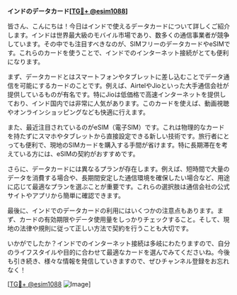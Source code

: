 **インドのデータカード[[TG💪+ @esim1088](https://t.me/s/esim1088)]**

皆さん、こんにちは！今日はインドで使えるデータカードについて詳しくご紹介します。インドは世界最大級のモバイル市場であり、数多くの通信事業者が競争しています。その中でも注目すべきなのが、SIMフリーのデータカードやeSIMです。これらのカードを使うことで、インドでのインターネット接続がとても便利になります。

まず、データカードとはスマートフォンやタブレットに差し込むことでデータ通信を可能にするカードのことです。例えば、AirtelやJioといった大手通信会社が提供しているものが有名です。特にJioは低価格で高速インターネットを提供しており、インド国内では非常に人気があります。このカードを使えば、動画視聴やオンラインショッピングなども快適に行えます。

また、最近注目されているのがeSIM（電子SIM）です。これは物理的なカードを持たずにスマホやタブレットから直接設定できる新しい技術です。旅行者にとっても便利で、現地のSIMカードを購入する手間が省けます。特に長期滞在を考えている方には、eSIMの契約がおすすめです。

さらに、データカードには異なるプランが存在します。例えば、短時間で大量のデータを消費する場合や、長期間安定した通信環境を確保したい場合など、用途に応じて最適なプランを選ぶことが重要です。これらの選択肢は通信会社の公式サイトやアプリから簡単に確認できます。

最後に、インドでのデータカードの利用にはいくつかの注意点もあります。まず、カードの有効期限やデータ使用量をしっかりチェックすること。そして、現地の法律や規則に従って正しい方法で契約を行うことも大切です。

いかがでしたか？インドでのインターネット接続は多岐にわたりますので、自分のライフスタイルや目的に合わせて最適なカードを選んでみてくださいね。今後も引き続き、様々な情報を発信していきますので、ぜひチャンネル登録をお忘れなく！

[[TG💪+ @esim1088](https://t.me/s/esim1088) ![Image](https://i.postimg.cc/Y0z9fWf4/image.png)]